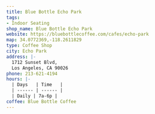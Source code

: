 ```yaml
---
title: Blue Bottle Echo Park
tags:
- Indoor Seating
shop_name: Blue Bottle Echo Park
website: https://bluebottlecoffee.com/cafes/echo-park
map: 34.0772369,-118.2611829
type: Coffee Shop
city: Echo Park
address: |-
  1712 Sunset Blvd,
  Los Angeles, CA 90026
phone: 213-621-4194
hours: |-
  | Days   | Time   |
  | ------ | ------ |
  | Daily | 7a-6p |
coffee: Blue Bottle Coffee
---
```


